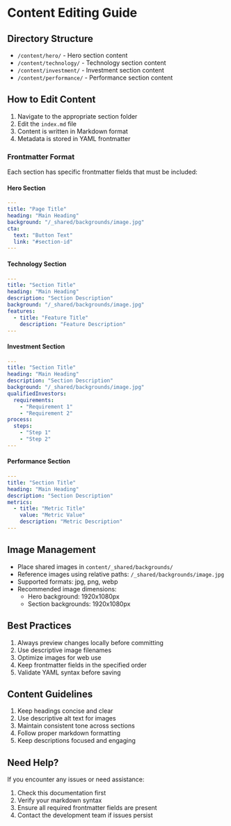 # Content Editing Guide

## Directory Structure
- `/content/hero/` - Hero section content
- `/content/technology/` - Technology section content
- `/content/investment/` - Investment section content
- `/content/performance/` - Performance section content

## How to Edit Content
1. Navigate to the appropriate section folder
2. Edit the `index.md` file
3. Content is written in Markdown format
4. Metadata is stored in YAML frontmatter

### Frontmatter Format
Each section has specific frontmatter fields that must be included:

#### Hero Section
```yaml
---
title: "Page Title"
heading: "Main Heading"
background: "/_shared/backgrounds/image.jpg"
cta:
  text: "Button Text"
  link: "#section-id"
---
```

#### Technology Section
```yaml
---
title: "Section Title"
heading: "Main Heading"
description: "Section Description"
background: "/_shared/backgrounds/image.jpg"
features:
  - title: "Feature Title"
    description: "Feature Description"
---
```

#### Investment Section
```yaml
---
title: "Section Title"
heading: "Main Heading"
description: "Section Description"
background: "/_shared/backgrounds/image.jpg"
qualifiedInvestors:
  requirements:
    - "Requirement 1"
    - "Requirement 2"
process:
  steps:
    - "Step 1"
    - "Step 2"
---
```

#### Performance Section
```yaml
---
title: "Section Title"
heading: "Main Heading"
description: "Section Description"
metrics:
  - title: "Metric Title"
    value: "Metric Value"
    description: "Metric Description"
---
```

## Image Management
- Place shared images in `content/_shared/backgrounds/`
- Reference images using relative paths: `/_shared/backgrounds/image.jpg`
- Supported formats: jpg, png, webp
- Recommended image dimensions:
  - Hero background: 1920x1080px
  - Section backgrounds: 1920x1080px

## Best Practices
1. Always preview changes locally before committing
2. Use descriptive image filenames
3. Optimize images for web use
4. Keep frontmatter fields in the specified order
5. Validate YAML syntax before saving

## Content Guidelines
1. Keep headings concise and clear
2. Use descriptive alt text for images
3. Maintain consistent tone across sections
4. Follow proper markdown formatting
5. Keep descriptions focused and engaging

## Need Help?
If you encounter any issues or need assistance:
1. Check this documentation first
2. Verify your markdown syntax
3. Ensure all required frontmatter fields are present
4. Contact the development team if issues persist
